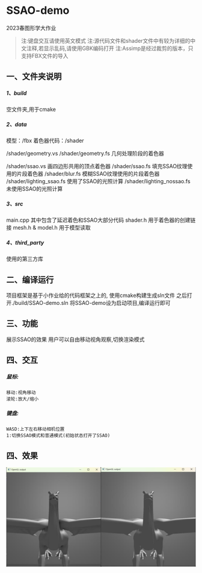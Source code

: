 # SSAO-demo

2023春图形学大作业

> 注:键盘交互请使用英文模式
> 注:源代码文件和shader文件中有较为详细的中文注释,若显示乱码,请使用GBK编码打开
> 注:Assimp是经过裁剪的版本，只支持FBX文件的导入



## 一、文件夹说明

##### 1、build

空文件夹,用于cmake

##### 2、data

模型：/fbx
着色器代码：/shader

/shader/geometry.vs
/shader/geometry.fs 几何处理阶段的着色器

/shader/ssao.vs 画四边形共用的顶点着色器
/shader/ssao.fs 填充SSAO纹理使用的片段着色器
/shader/blur.fs 模糊SSAO纹理使用的片段着色器
/shader/lighting_ssao.fs 使用了SSAO的光照计算
/shader/lighting_nossao.fs  未使用SSAO的光照计算




##### 3、src

main.cpp    其中包含了延迟着色和SSAO大部分代码
shader.h    用于着色器的创建链接
mesh.h & model.h     用于模型读取

##### 4、third_party

使用的第三方库


## 二、编译运行

项目框架是基于小作业给的代码框架之上的, 使用cmake构建生成sln文件
之后打开./build/SSAO-demo.sln
将SSAO-demo设为启动项目,编译运行即可


## 三、功能

展示SSAO的效果
用户可以自由移动视角观察,切换渲染模式

## 四、交互

##### 鼠标:
    移动:视角移动
    滚轮:放大/缩小

##### 键盘:
    WASD:上下左右移动相机位置
    1:切换SSAO模式和普通模式(初始状态打开了SSAO)

## 四、效果

![对比](SSAO.png)
